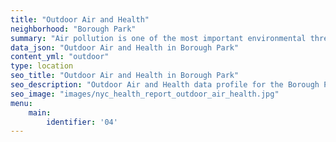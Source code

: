 ```yaml
---
title: "Outdoor Air and Health"
neighborhood: "Borough Park"
summary: "Air pollution is one of the most important environmental threats to urban populations and while all people are exposed, pollutant emissions, levels of exposure, and population vulnerability vary across neighborhoods. Exposures to common air pollutants have been linked to respiratory and cardiovascular diseases, cancers, and premature deaths."
data_json: "Outdoor Air and Health in Borough Park"
content_yml: "outdoor"
type: location
seo_title: "Outdoor Air and Health in Borough Park"
seo_description: "Outdoor Air and Health data profile for the Borough Park neighborhood of NYC."
seo_image: "images/nyc_health_report_outdoor_air_health.jpg"
menu:
    main:
        identifier: '04'
---
```

